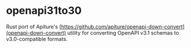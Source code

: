 # openapi31to30

Rust port of Apiture's
[https://github.com/apiture/openapi-down-convert](openapi-down-convert)
utility for converting OpenAPI v3.1 schemas to v3.0-compatible formats.
